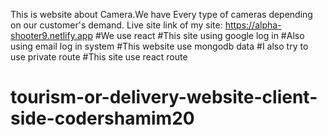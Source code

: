 This is website about Camera.We have Every type of cameras depending on our customer's demand.
Live site link of my site: https://alpha-shooter9.netlify.app
#We use react
#This site using google log in
#Also using email log in system
#This website use mongodb data
#I also try to use private route
#This site use react route
# tourism-or-delivery-website-client-side-codershamim20
